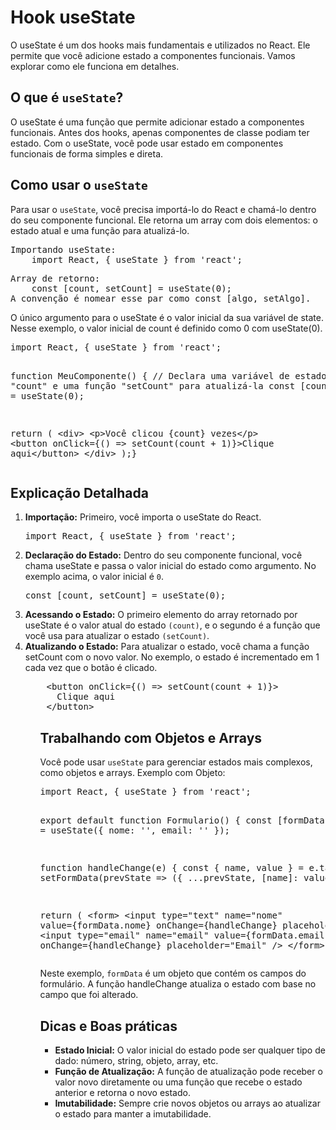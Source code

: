 <h1>Hook useState</h1>
<p> O useState é um dos hooks mais fundamentais e utilizados no React. Ele permite que você adicione estado a componentes funcionais. Vamos explorar como ele funciona em detalhes.</p>
<h2>O que é <code>useState</code>?</h2>
<p>O useState é uma função que permite adicionar estado a componentes funcionais. Antes dos hooks, apenas componentes de classe podiam ter estado. Com o useState, você pode usar estado em componentes funcionais de forma simples e direta.</p>
<h2>Como usar o <code>useState</code></h2>
<p>Para usar o <code>useState</code>, você precisa importá-lo do React e chamá-lo dentro do seu componente funcional. Ele retorna um array com dois elementos: o estado atual e uma função para atualizá-lo.
<pre>Importando useState:
    import React, { useState } from 'react';</pre>
<pre>Array de retorno:
    const [count, setCount] = useState(0);
A convenção é nomear esse par como const [algo, setAlgo].
</pre>
O único argumento para o useState é o valor inicial da sua variável de state. Nesse exemplo, o valor inicial de count é definido como 0 com useState(0).
<pre>
import React, { useState } from 'react';

function MeuComponente() {
  // Declara uma variável de estado chamada "count" e uma função "setCount" para atualizá-la
  const [count, setCount] = useState(0);

  return (
    &#60;div>
      &#60;p>Você clicou {count} vezes&#60;/p>
      &#60;button onClick={() => setCount(count + 1)}>Clique aqui&#60;/button>
    &#60;/div>
  );}</pre>
</p>
<h2>Explicação Detalhada</h2>
<ol>
  <li><strong>Importação:</strong> Primeiro, você importa o useState do React.
    <pre>import React, { useState } from 'react';</pre>
  </li>
  <li><strong>Declaração do Estado:</strong> Dentro do seu componente funcional, você chama useState e passa o valor inicial do estado como argumento. No exemplo acima, o valor inicial é <code>0</code>.
    <pre>const [count, setCount] = useState(0);</pre>
  </li>
  <li><strong>Acessando o Estado:</strong> O primeiro elemento do array retornado por useState é o valor atual do estado <code>(count)</code>, e o segundo é a função que você usa para atualizar o estado <code>(setCount)</code>.</li>
  <li><strong>Atualizando o Estado:</strong> Para atualizar o estado, você chama a função setCount com o novo valor. No exemplo, o estado é incrementado em 1 cada vez que o botão é clicado.
  <pre>
    &#60;button onClick={() => setCount(count + 1)}>
      Clique aqui
    &#60;/button></pre>
  </li>
<ol>
<h2>Trabalhando com Objetos e Arrays</h2>
<p>Você pode usar <code>useState</code> para gerenciar estados mais complexos, como objetos e arrays. Exemplo com Objeto:</p>
<pre>
import React, { useState } from 'react';

export default function Formulario() {
  const [formData, setFormData] = useState({ nome: '', email: '' });

  function handleChange(e) {
    const { name, value } = e.target;
    setFormData(prevState => ({
      ...prevState,
      [name]: value
    }));
  }

  return (
    &#60;form>
      &#60;input
        type="text"
        name="nome"
        value={formData.nome}
        onChange={handleChange}
        placeholder="Nome"
      />
      &#60;input
        type="email"
        name="email"
        value={formData.email}
        onChange={handleChange}
        placeholder="Email"
      />
    &#60;/form>
  );
}
</pre>
<p>Neste exemplo, <code>formData</code> é um objeto que contém os campos do formulário. A função handleChange atualiza o estado com base no campo que foi alterado.</p>
<h2>Dicas e Boas práticas</h2>
<ul>
  <li><strong>Estado Inicial:</strong> O valor inicial do estado pode ser qualquer tipo de dado: número, string, objeto, array, etc.</li>
  <li><strong>Função de Atualização:</strong> A função de atualização pode receber o valor novo diretamente ou uma função que recebe o estado anterior e retorna o novo estado.</li>
  <li><strong>Imutabilidade:</strong> Sempre crie novos objetos ou arrays ao atualizar o estado para manter a imutabilidade.</li>
</ul>